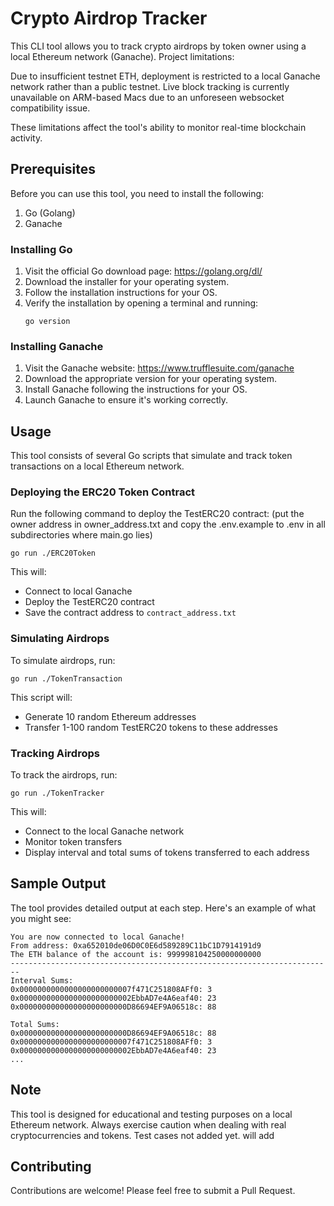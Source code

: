 # Crypto Airdrop Tracker

This CLI tool allows you to track crypto airdrops by token owner using a local Ethereum network (Ganache).
Project limitations:

Due to insufficient testnet ETH, deployment is restricted to a local Ganache network rather than a public testnet.
Live block tracking is currently unavailable on ARM-based Macs due to an unforeseen websocket compatibility issue.

These limitations affect the tool's ability to monitor real-time blockchain activity.

## Prerequisites

Before you can use this tool, you need to install the following:

1. Go (Golang)
2. Ganache

### Installing Go

1. Visit the official Go download page: https://golang.org/dl/
2. Download the installer for your operating system.
3. Follow the installation instructions for your OS.
4. Verify the installation by opening a terminal and running:
   ```
   go version
   ```

### Installing Ganache

1. Visit the Ganache website: https://www.trufflesuite.com/ganache
2. Download the appropriate version for your operating system.
3. Install Ganache following the instructions for your OS.
4. Launch Ganache to ensure it's working correctly.

## Usage

This tool consists of several Go scripts that simulate and track token transactions on a local Ethereum network.

### Deploying the ERC20 Token Contract

Run the following command to deploy the TestERC20 contract:
(put the owner address in owner_address.txt and copy the .env.example to .env in all subdirectories where main.go lies)

```
go run ./ERC20Token
```

This will:
- Connect to local Ganache
- Deploy the TestERC20 contract
- Save the contract address to `contract_address.txt`

### Simulating Airdrops

To simulate airdrops, run:

```
go run ./TokenTransaction
```

This script will:
- Generate 10 random Ethereum addresses
- Transfer 1-100 random TestERC20 tokens to these addresses 

### Tracking Airdrops

To track the airdrops, run:

```
go run ./TokenTracker
```

This will:
- Connect to the local Ganache network
- Monitor token transfers
- Display interval and total sums of tokens transferred to each address

## Sample Output

The tool provides detailed output at each step. Here's an example of what you might see:

```
You are now connected to local Ganache!
From address: 0xa652010de06D0C0E6d589289C11bC1D7914191d9
The ETH balance of the account is: 999998104250000000000
------------------------------------------------------------------------
Interval Sums:
0x0000000000000000000000007f471C251808AFf0: 3
0x0000000000000000000000002EbbAD7e4A6eaf40: 23
0x000000000000000000000000D86694EF9A06518c: 88

Total Sums:
0x000000000000000000000000D86694EF9A06518c: 88
0x0000000000000000000000007f471C251808AFf0: 3
0x0000000000000000000000002EbbAD7e4A6eaf40: 23
...
```

## Note

This tool is designed for educational and testing purposes on a local Ethereum network. Always exercise caution when dealing with real cryptocurrencies and tokens.
Test cases not added yet. will add

## Contributing

Contributions are welcome! Please feel free to submit a Pull Request.


